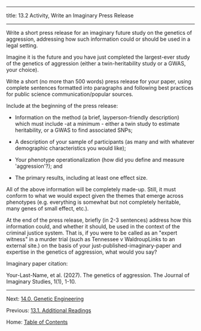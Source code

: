 ----------

title: 13.2 Activity, Write an Imaginary Press Release

----------

Write a short press release for an imaginary future study on the genetics of aggression, addressing how such information could or should be used in a legal setting. 

Imagine it is the future and you have just completed the largest-ever study of the genetics of aggression (either a twin-heritability study or a GWAS, your choice). 

Write a short (no more than 500 words) press release for your paper, using complete sentences formatted into paragraphs and following best practices for public science communication/popular sources. 

Include at the beginning of the press release:

- Information on the method (a brief, layperson-friendly description) which must include -at a minimum - either a twin study to estimate heritability, or a GWAS to find associated SNPs;

- A description of your sample of participants (as many and with whatever demographic characteristics you would like);

- Your phenotype operationalization (how did you define and measure 'aggression'?); and

- The primary results, including at least one effect size.

All of the above information will be completely made-up. Still, it must conform to what we would expect given the themes that emerge across phenotypes (e.g. everything is somewhat but not completely heritable, many genes of small effect, etc.).

At the end of the press release, briefly (in 2-3 sentences) address how this information could, and whether it should, be used in the context of the criminal justice system. That is, if you were to be called as an "expert witness" in a murder trial (such as Tennessee v WaldroupLinks to an external site.) on the basis of your just-published-imaginary-paper and expertise in the genetics of aggression, what would you say?

Imaginary paper citation: 

Your-Last-Name, et al. (2027). The genetics of aggression. The Journal of Imaginary Studies, 1(1), 1-10.

--------

Next: [14.0. Genetic Engineering](../ch14/14.0_genetic_engineering.md)

Previous: [13.1. Additional Readings](13.1_readings.md)

Home: [Table of Contents](../README.md)
